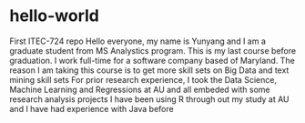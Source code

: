 # hello-world
First ITEC-724 repo
Hello everyone, my name is Yunyang and I am a graduate student from MS Analystics program. This is my last course before graduation. I work full-time for a software company based of Maryland. 
The reason I am taking this course is to get more skill sets on Big Data and text mining skill sets
For prior research experience, I took the Data Science, Machine Learning and Regressions at AU and all embeded with some research analysis projects
I have been using R through out my study at AU and I have had experience with Java before
